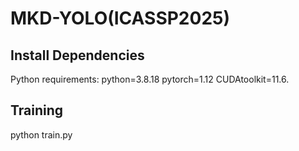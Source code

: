 # MKD-YOLO(ICASSP2025)
## Install Dependencies
Python requirements: python=3.8.18 pytorch=1.12 CUDAtoolkit=11.6.

## Training
python train.py
